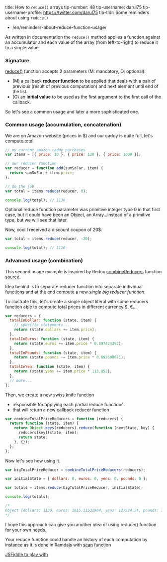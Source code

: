 title: How to `reduce()` arrays
tip-number: 48
tip-username: darul75
tip-username-profile: https://twitter.com/darul75
tip-tldr: Some reminders about using `reduce()`

- /en/reminders-about-reduce-function-usage/

As written in documentation the `reduce()` method applies a function against an accumulator and each value of the array (from left-to-right) to reduce it to a single value.

### Signature

[reduce()](https://developer.mozilla.org/en-US/docs/Web/JavaScript/Reference/Global_Objects/Array/Reduce) function accepts 2 parameters (M: mandatory, O: optional):

- (M) a callback **reducer function** to be applied that deals with a pair of previous (result of previous computation) and next element until end of the list.
- (O) an **initial value** to be used as the first argument to the first call of the callback.

So let's see a common usage and later a more sophisticated one.

### Common usage (accumulation, concatenation)

We are on Amazon website (prices in $) and our caddy is quite full, let's compute total.

```javascript
// my current amazon caddy purchases
var items = [{ price: 10 }, { price: 120 }, { price: 1000 }];

// our reducer function
var reducer = function add(sumSoFar, item) {
  return sumSoFar + item.price;
};

// do the job
var total = items.reduce(reducer, 0);

console.log(total); // 1130
```

Optional reduce function parameter was primitive integer type 0 in that first case, but it could have been an Object, an Array...instead of a primitive type,
but we will see that later.

Now, cool I received a discount coupon of 20$.

```javascript
var total = items.reduce(reducer, -20);

console.log(total); // 1110
```

### Advanced usage (combination)

This second usage example is inspired by Redux [combineReducers](http://redux.js.org/docs/api/combineReducers.html) function [source](https://github.com/reactjs/redux/blob/master/src/combineReducers.js#L93).

Idea behind is to separate reducer function into separate individual functions and at the end compute a new _single big reducer function_.

To illustrate this, let's create a single object literal with some reducers function able to compute total prices in different currency $, €...

```javascript
var reducers = {
  totalInDollar: function (state, item) {
    // specific statements...
    return (state.dollars += item.price);
  },
  totalInEuros: function (state, item) {
    return (state.euros += item.price * 0.897424392);
  },
  totalInPounds: function (state, item) {
    return (state.pounds += item.price * 0.692688671);
  },
  totalInYen: function (state, item) {
    return (state.yens += item.price * 113.852);
  },
  // more...
};
```

Then, we create a new swiss knife function

- responsible for applying each partial reduce functions.
- that will return a new callback reducer function

```javascript
var combineTotalPriceReducers = function (reducers) {
  return function (state, item) {
    return Object.keys(reducers).reduce(function (nextState, key) {
      reducers[key](state, item);
      return state;
    }, {});
  };
};
```

Now let's see how using it.

```javascript
var bigTotalPriceReducer = combineTotalPriceReducers(reducers);

var initialState = { dollars: 0, euros: 0, yens: 0, pounds: 0 };

var totals = items.reduce(bigTotalPriceReducer, initialState);

console.log(totals);

/*
Object {dollars: 1130, euros: 1015.11531904, yens: 127524.24, pounds: 785.81131152}
*/
```

I hope this approach can give you another idea of using reduce() function for your own needs.

Your reduce function could handle an history of each computation by instance as it is done in Ramdajs with [scan](http://ramdajs.com/docs/#scan) function

[JSFiddle to play with](https://jsfiddle.net/darul75/81tgt0cd/)
